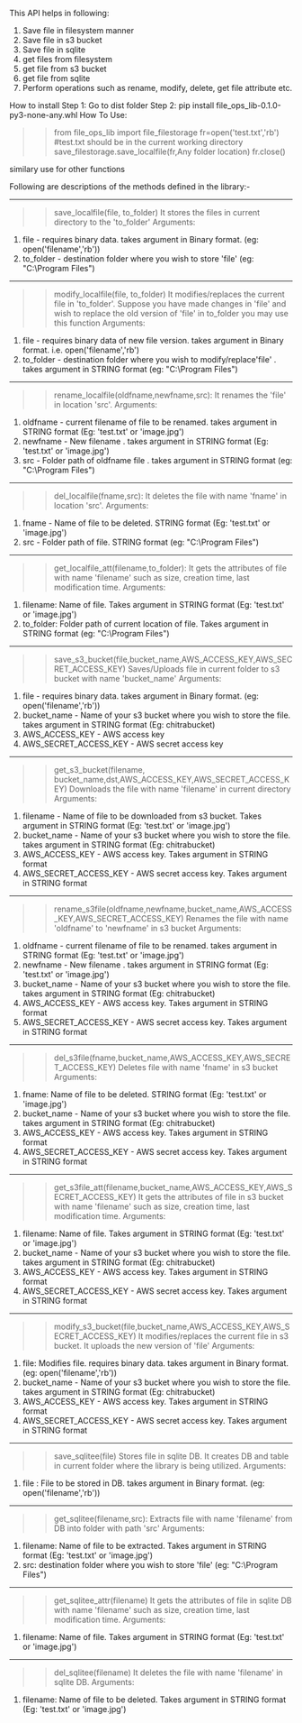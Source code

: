 This API helps in following:

1. Save file in filesystem manner
2. Save file in s3 bucket
3. Save file in sqlite
4. get files from filesystem
5. get file from s3 bucket
6. get file from sqlite
7. Perform operations such as rename, modify, delete, get file attribute etc.

How to install
Step 1: Go to dist folder
Step 2: pip install file_ops_lib-0.1.0-py3-none-any.whl
How To Use:
>> from file_ops_lib import file_filestorage
>> fr=open('test.txt','rb') #test.txt should be in the current working directory
>> save_filestorage.save_localfile(fr,Any folder location)
>> fr.close()

similary use for other functions

Following are descriptions of the methods defined in the library:- 
************************************************************************
>> save_localfile(file, to_folder)
It stores the files in current directory to the 'to_folder'
Arguments:
1. file - requires binary data. takes argument in Binary format. (eg: open('filename','rb'))
2. to_folder - destination folder where you wish to store 'file' (eg: "C:\Program Files")
************************************************************************
>> modify_localfile(file, to_folder)
It modifies/replaces the current file in 'to_folder'. Suppose you have made changes in 'file' and wish to replace the old version of 'file' in to_folder you may use this function
Arguments:
1. file - requires binary data of new file version. takes argument in Binary format.  i.e. open('filename','rb')
2. to_folder - destination folder where you wish to modify/replace'file' . takes argument in STRING format (eg: "C:\Program Files")
************************************************************************
>> rename_localfile(oldfname,newfname,src):
It renames the 'file' in location 'src'.
Arguments:
1. oldfname - current filename of file to be renamed. takes argument in STRING format (Eg: 'test.txt' or 'image.jpg')
2. newfname -   New filename . takes argument in STRING format (Eg: 'test.txt' or 'image.jpg')
3. src - Folder path of oldfname file . takes argument in STRING format (eg: "C:\Program Files")
************************************************************************
>> del_localfile(fname,src):
It deletes the file with name 'fname' in location 'src'.
Arguments:
1. fname - Name of file to be deleted. STRING format (Eg: 'test.txt' or 'image.jpg')
2. src - Folder path of file. STRING format (eg: "C:\Program Files")
************************************************************************
>> get_localfile_att(filename,to_folder):
It gets the attributes of file with name 'filename' such as size, creation time, last modification time.
Arguments:
1. filename: Name of file. Takes argument in STRING format (Eg: 'test.txt' or 'image.jpg')
2. to_folder: Folder path of current location of file. Takes argument in STRING format (eg: "C:\Program Files")
************************************************************************
>> save_s3_bucket(file,bucket_name,AWS_ACCESS_KEY,AWS_SECRET_ACCESS_KEY)
Saves/Uploads file in current folder to s3 bucket with name 'bucket_name'
Arguments:
1. file - requires binary data. takes argument in Binary format. (eg: open('filename','rb'))
2. bucket_name - Name of your s3 bucket where you wish to store the file. takes argument in STRING format (Eg: chitrabucket)
3. AWS_ACCESS_KEY - AWS access key
4. AWS_SECRET_ACCESS_KEY - AWS secret access key
************************************************************************
>> get_s3_bucket(filename, bucket_name,dst,AWS_ACCESS_KEY,AWS_SECRET_ACCESS_KEY)
Downloads the file with name 'filename' in current directory
Arguments:
1. filename - Name of file to be downloaded from s3 bucket. Takes argument in STRING format (Eg: 'test.txt' or 'image.jpg')
2. bucket_name - Name of your s3 bucket where you wish to store the file. takes argument in STRING format (Eg: chitrabucket)
3. AWS_ACCESS_KEY - AWS access key. Takes argument in STRING format 
4. AWS_SECRET_ACCESS_KEY - AWS secret access key. Takes argument in STRING format 
************************************************************************
>> rename_s3file(oldfname,newfname,bucket_name,AWS_ACCESS_KEY,AWS_SECRET_ACCESS_KEY)
Renames the file with name 'oldfname' to 'newfname' in s3 bucket
Arguments:
1. oldfname - current filename of file to be renamed. takes argument in STRING format (Eg: 'test.txt' or 'image.jpg')
2. newfname -   New filename . takes argument in STRING format (Eg: 'test.txt' or 'image.jpg')
3. bucket_name - Name of your s3 bucket where you wish to store the file. takes argument in STRING format (Eg: chitrabucket)
4. AWS_ACCESS_KEY - AWS access key. Takes argument in STRING format 
5. AWS_SECRET_ACCESS_KEY - AWS secret access key. Takes argument in STRING format 
************************************************************************
>> del_s3file(fname,bucket_name,AWS_ACCESS_KEY,AWS_SECRET_ACCESS_KEY)
Deletes file with name 'fname' in s3 bucket
Arguments:
1. fname: Name of file to be deleted. STRING format (Eg: 'test.txt' or 'image.jpg')
2. bucket_name - Name of your s3 bucket where you wish to store the file. takes argument in STRING format (Eg: chitrabucket)
3. AWS_ACCESS_KEY - AWS access key. Takes argument in STRING format 
4. AWS_SECRET_ACCESS_KEY - AWS secret access key. Takes argument in STRING format 
************************************************************************
>> get_s3file_att(filename,bucket_name,AWS_ACCESS_KEY,AWS_SECRET_ACCESS_KEY)
It gets the attributes of file in s3 bucket with name 'filename' such as size, creation time, last modification time.
Arguments:
1. filename: Name of file. Takes argument in STRING format (Eg: 'test.txt' or 'image.jpg')
2. bucket_name - Name of your s3 bucket where you wish to store the file. takes argument in STRING format (Eg: chitrabucket)
3. AWS_ACCESS_KEY - AWS access key. Takes argument in STRING format 
4. AWS_SECRET_ACCESS_KEY - AWS secret access key. Takes argument in STRING format 
************************************************************************
>> modify_s3_bucket(file,bucket_name,AWS_ACCESS_KEY,AWS_SECRET_ACCESS_KEY)
It modifies/replaces the current file in s3 bucket. It uploads the new version of 'file'
Arguments:
1. file: Modifies file. requires binary data. takes argument in Binary format. (eg: open('filename','rb'))
2. bucket_name - Name of your s3 bucket where you wish to store the file. takes argument in STRING format (Eg: chitrabucket)
3. AWS_ACCESS_KEY - AWS access key. Takes argument in STRING format 
4. AWS_SECRET_ACCESS_KEY - AWS secret access key. Takes argument in STRING format 
************************************************************************
>> save_sqlitee(file)
Stores file in sqlite DB. It creates DB and table in current folder where the library is being utilized.
Arguments:
1. file : File to be stored in DB. takes argument in Binary format. (eg: open('filename','rb'))
************************************************************************
>> get_sqlitee(filename,src):
Extracts file with name 'filename' from DB into folder with path 'src'
Arguments:
1. filename: Name of file to be extracted. Takes argument in STRING format (Eg: 'test.txt' or 'image.jpg')
2. src: destination folder where you wish to store 'file' (eg: "C:\Program Files")
************************************************************************
>> get_sqlitee_attr(filename)
It gets the attributes of file in sqlite DB with name 'filename' such as size, creation time, last modification time.
Arguments:
1. filename: Name of file. Takes argument in STRING format (Eg: 'test.txt' or 'image.jpg')
************************************************************************
>> del_sqlitee(filename)
It deletes the file with name 'filename' in sqlite DB.
Arguments:
1. filename: Name of file to be deleted. Takes argument in STRING format (Eg: 'test.txt' or 'image.jpg')